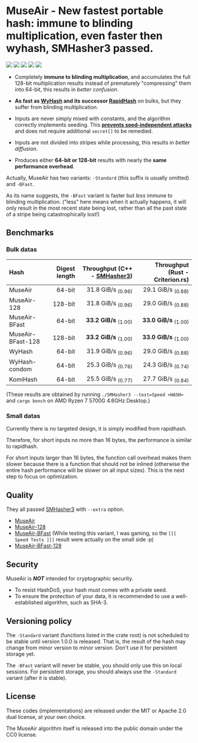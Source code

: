 # MuseAir - New fastest portable hash: immune to blinding multiplication, even faster then wyhash, SMHasher3 passed.

[![](https://img.shields.io/crates/v/museair)](https://crates.io/crates/museair)
[![](https://img.shields.io/crates/d/museair)](https://crates.io/crates/museair)
[![](https://img.shields.io/crates/l/museair)](#)
[![](https://img.shields.io/docsrs/museair)](https://docs.rs/museair)
[![](https://img.shields.io/github/stars/eternal-io/museair?style=social)](https://github.com/eternal-io/museair)

- Completely **immune to blinding multiplication**, and accumulates the full 128-bit multiplication results instead of prematurely "compressing" them into 64-bit, this results in *better confusion*.

- **As fast as [WyHash] and its successor [RapidHash]** on bulks, but they suffer from blinding multiplication.

- Inputs are never simply mixed with constants, and the algorithm correctly implements seeding. This [**prevents seed-independent attacks**](https://github.com/Cyan4973/xxHash/issues/180) and does not require additional `secret[]` to be remedied.

- Inputs are not divided into stripes while processing, this results in *better diffusion*.

- Produces either **64-bit or 128-bit** results with nearly the **same performance overhead**.


Actually, MuseAir has two variants: `-Standard` (this suffix is ​​usually omitted) and `-BFast`.

As its name suggests, the `-BFast` variant is faster but *less* immune to blinding multiplication.
("less" here means when it actually happens, it will only result in the most recent state being lost, rather than all the past state of a stripe being catastrophically lost!)


## Benchmarks

### Bulk datas

| Hash              | Digest length |   Throughput (C++ - [SMHasher3]) | Throughput (Rust - Criterion.rs) |
|:----------------- | -------------:| --------------------------------:| --------------------------------:|
| MuseAir           |        64-bit |   31.8 GiB/s   <sub>(0.96)</sub> |   29.1 GiB/s   <sub>(0.88)</sub> |
| MuseAir-128       |       128-bit |   31.8 GiB/s   <sub>(0.96)</sub> |   29.0 GiB/s   <sub>(0.88)</sub> |
| MuseAir-BFast     |        64-bit | **33.2 GiB/s** <sub>(1.00)</sub> | **33.0 GiB/s** <sub>(1.00)</sub> |
| MuseAir-BFast-128 |       128-bit | **33.2 GiB/s** <sub>(1.00)</sub> | **33.0 GiB/s** <sub>(1.00)</sub> |
| WyHash            |        64-bit |   31.9 GiB/s   <sub>(0.96)</sub> |   29.0 GiB/s   <sub>(0.88)</sub> |
| WyHash-condom     |        64-bit |   25.3 GiB/s   <sub>(0.76)</sub> |   24.3 GiB/s   <sub>(0.74)</sub> |
| KomiHash          |        64-bit |   25.5 GiB/s   <sub>(0.77)</sub> |   27.7 GiB/s   <sub>(0.84)</sub> |

(These results are obtained by running `./SMHasher3 --test=Speed <HASH>` and `cargo bench` on AMD Ryzen 7 5700G 4.6GHz Desktop.)

### Small datas

Currently there is no targeted design, it is simply modified from rapidhash.

Therefore, for short inputs no more than 16 bytes, the performance is similar to rapidhash.

For short inputs larger than 16 bytes, the function call overhead makes them slower because there is a function that should not be inlined
(otherwise the entire hash performance will be slower on all input sizes). This is the next step to focus on optimization.


## Quality

They all passed [SMHasher3] with `--extra` option.

- [MuseAir](results/SMHasher3_MuseAir_--extra.txt)
- [MuseAir-128](results/SMHasher3_MuseAir-128_--extra.txt)
- [MuseAir-BFast](results/SMHasher3_MuseAir-BFast_--extra.txt)
  (While testing this variant, I was gaming, so the `[[[ Speed Tests ]]]` result were actually on the small side :p)
- [MuseAir-BFast-128](results/SMHasher3_MuseAir-BFast-128_--extra.txt)


## Security

MuseAir is ***NOT*** intended for cryptographic security.

- To resist HashDoS, your hash must comes with a private seed.
- To ensure the protection of your data, it is recommended to use a well-established algorithm, such as SHA-3.


## Versioning policy

The `-Standard` variant (functions listed in the crate root) is not scheduled to be stable until version 1.0.0 is released.
That is, the result of the hash may change from minor version to minor version. Don't use it for persistent storage yet.

The `-BFast` variant will never be stable, you should only use this on local sessions.
For persistent storage, you should always use the `-Standard` variant (after it is stable).


## License

These codes (implementations) are released under the MIT or Apache 2.0 dual license, at your own choice.

The MuseAir algorithm itself is released into the public domain under the CC0 license.



[WyHash]: https://github.com/wangyi-fudan/wyhash
[RapidHash]: https://github.com/Nicoshev/rapidhash
[SMHasher3]: https://gitlab.com/fwojcik/smhasher3
